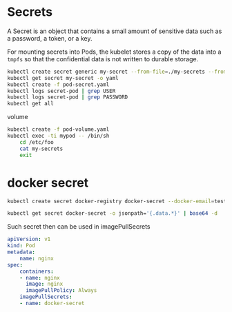 # Secrets
A Secret is an object that contains a small amount of sensitive data such as a password, a token, or a key.

For mounting secrets into Pods, the kubelet stores a copy of the data into a `tmpfs` so that the confidential data is not written to durable storage.


```sh
kubectl create secret generic my-secret --from-file=./my-secrets --from-literal=user=marcin
kubectl get secret my-secret -o yaml
kubectl create -f pod-secret.yaml
kubectl logs secret-pod | grep USER
kubectl logs secret-pod | grep PASSWORD
kubectl get all
```

volume

```sh
kubectl create -f pod-volume.yaml
kubectl exec -ti mypod -- /bin/sh
    cd /etc/foo
    cat my-secrets
    exit
```

# docker secret

```sh
kubectl create secret docker-registry docker-secret --docker-email=test@example.com --docker-username=test --docker-password=password --docker-server=example.com

kubectl get secret docker-secret -o jsonpath='{.data.*}' | base64 -d
```

Such secret then can be used in imagePullSecrets

```yaml
apiVersion: v1
kind: Pod
metadata:
    name: nginx
spec:
    containers:
    - name: nginx
      image: nginx
      imagePullPolicy: Always
    imagePullSecrets:
    - name: docker-secret
```
